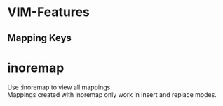 # VIM-Features  

## Mapping Keys  

# inoremap
Use :inoremap to view all mappings.  
Mappings created with inoremap only work in insert and replace modes.
